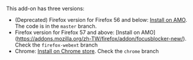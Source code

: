 This add-on has three versions:

* (Deprecated) Firefox version for Firefox 56 and below: [Install on AMO](https://addons.mozilla.org/zh-tw/firefox/addon/focusblocker/). The code is in the `master` branch.
* Firefox version for Firefox 57 and above: [Install on AMO] (https://addons.mozilla.org/zh-TW/firefox/addon/focusblocker-new/). Check the `firefox-webext` branch
* Chrome: [Install on Chrome store](https://chrome.google.com/webstore/detail/focusblocker/bejdhniafighghjelnmhhcgongokdhbi?hl=zh-TW). Check the `chrome` branch
